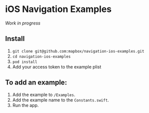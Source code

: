 # iOS Navigation Examples

_Work in progress_

## Install

1. `git clone git@github.com:mapbox/navigation-ios-examples.git`
1. `cd navigation-ios-examples`
1. `pod install`
1. Add your access token to the example plist

## To add an example:

1. Add the example to `/Examples`.
1. Add the example name to the `Constants.swift`.
1. Run the app.
